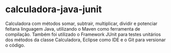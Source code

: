 # calculadora-java-junit
Calculadora com métodos somar, subtrair, multiplicar, dividir e potenciar feitana linguagem Java, utilizando o Maven como ferramenta de compilação. Também foi utilizado o Framework JUnit para testes unitários dos métodos da classe Calculadora, Eclipse como IDE e o Git para versionar o código.
